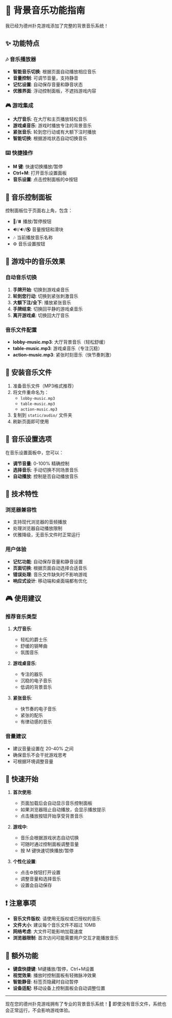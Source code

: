 # 🎵 背景音乐功能指南

我已经为德州扑克游戏添加了完整的背景音乐系统！

## ✨ 功能特点

### 🎶 音乐播放器
- **智能音乐切换**: 根据页面自动播放相应音乐
- **音量控制**: 可调节音量，支持静音
- **记忆设置**: 自动保存音量和静音状态
- **优雅界面**: 浮动控制面板，不遮挡游戏内容

### 🎮 游戏集成
- **大厅音乐**: 在大厅和主页播放轻松音乐
- **游戏桌音乐**: 游戏时播放专注的背景音乐  
- **紧张音乐**: 轮到您行动或有大额下注时播放
- **智能切换**: 根据游戏状态自动切换音乐

### ⌨️ 快捷操作
- **M 键**: 快速切换播放/暂停
- **Ctrl+M**: 打开音乐设置面板
- **音乐设置**: 点击控制面板的⚙️按钮

## 🎵 音乐控制面板

控制面板位于页面右上角，包含：
- 🎵/**⏸️** 播放/暂停按钮
- 🔊/🔉/🔇 音量按钮和滑块
- 🎶 当前播放音乐名称
- ⚙️ 音乐设置按钮

## 🎯 游戏中的音乐效果

### 自动音乐切换
1. **手牌开始**: 切换到游戏桌音乐
2. **轮到您行动**: 切换到紧张刺激音乐
3. **大额下注/全下**: 播放紧张音乐
4. **手牌结束**: 切换回平静的游戏桌音乐
5. **离开游戏桌**: 切换回大厅音乐

### 音乐文件配置
- **lobby-music.mp3**: 大厅背景音乐（轻松舒缓）
- **table-music.mp3**: 游戏桌音乐（专注沉稳）
- **action-music.mp3**: 紧张时刻音乐（快节奏刺激）

## 📁 安装音乐文件

1. 准备音乐文件（MP3格式推荐）
2. 将文件重命名为：
   - `lobby-music.mp3`
   - `table-music.mp3` 
   - `action-music.mp3`
3. 复制到 `static/audio/` 文件夹
4. 刷新页面即可使用

## 🎨 音乐设置选项

在音乐设置面板中，您可以：
- **调节音量**: 0-100% 精确控制
- **选择音乐**: 手动切换不同场景音乐
- **自动播放**: 控制是否自动播放音乐

## 🔧 技术特性

### 浏览器兼容性
- 支持现代浏览器的音频播放
- 处理浏览器自动播放限制
- 优雅降级，无音乐文件时正常运行

### 用户体验
- **记忆功能**: 自动保存音量和静音设置
- **页面切换**: 根据页面自动选择合适音乐
- **错误处理**: 音乐文件缺失时不影响游戏
- **响应式设计**: 移动端和桌面端都有优化

## 🎮 使用建议

### 推荐音乐类型
1. **大厅音乐**: 
   - 轻松的爵士乐
   - 舒缓的钢琴曲
   - 氛围音乐

2. **游戏桌音乐**:
   - 专注的器乐
   - 沉稳的电子音乐
   - 低调的背景音乐

3. **紧张音乐**:
   - 快节奏的电子音乐
   - 紧张的配乐
   - 有律动感的音乐

### 音量建议
- 建议音量设置在 20-40% 之间
- 确保音乐不会干扰游戏思考
- 可根据环境调整音量

## 🚀 快速开始

1. **首次使用**: 
   - 页面加载后会自动显示音乐控制面板
   - 如果浏览器阻止自动播放，会显示播放提示
   - 点击播放按钮开始享受背景音乐

2. **游戏中**:
   - 音乐会根据游戏状态自动切换
   - 可随时通过控制面板调整音量
   - 按 M 键快速切换播放/暂停

3. **个性化设置**:
   - 点击⚙️按钮打开设置
   - 调整音量和选择音乐
   - 设置会自动保存

## ❗ 注意事项

- **音乐文件版权**: 请使用无版权或已授权的音乐
- **文件大小**: 建议每个音乐文件不超过 10MB
- **网络考虑**: 大文件可能影响加载速度
- **浏览器限制**: 首次访问可能需要用户交互才能播放音乐

## 🎁 额外功能

- **键盘快捷键**: M键播放/暂停，Ctrl+M设置
- **视觉效果**: 播放时控制面板有轻微脉冲效果
- **智能静音**: 标签页隐藏时自动暂停
- **设备适配**: 移动设备上控制面板会自动调整位置

---

现在您的德州扑克游戏拥有了专业的背景音乐系统！🎉
即使没有音乐文件，系统也会正常运行，不会影响游戏体验。 